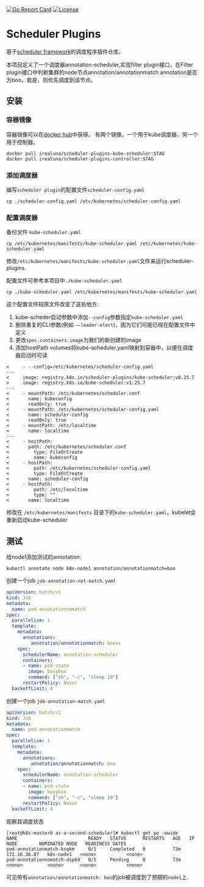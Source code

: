 [![Go Report Card](https://goreportcard.com/badge/kubernetes-sigs/scheduler-plugins)](https://goreportcard.com/report/kubernetes-sigs/scheduler-plugins) [![License](https://img.shields.io/badge/License-Apache%202.0-blue.svg)](https://github.com/kubernetes-sigs/scheduler-plugins/blob/master/LICENSE)

# Scheduler Plugins

基于[scheduler framework](https://kubernetes.io/docs/concepts/scheduling-eviction/scheduling-framework/)的调度程序插件仓库。

本项目定义了一个调度器annotation-scheduler,实现filter plugin接口，在Filter plugin接口中判断集群的node节点annotation/annotationmatch annotation是否为boo，若是，则优先调度到该节点。


## 安装
### 容器镜像
容器镜像可以在[docker hub](https://hub.docker.com/repositories/irealuna)中获得。
有两个镜像，一个用于kube调度器，另一个用于控制器。

```shell
docker pull irealuna/scheduler-plugins-kube-scheduler:$TAG
docker pull irealuna/scheduler-plugins-controller:$TAG
```
### 添加调度器
编写`scheduler plugin`的配置文件`scheduler-config.yaml`
```shell
cp ./scheduler-config.yaml /etc/kubernetes/scheduler-config.yaml
```
### 配置调度器
备份文件 `kube-scheduler.yaml`
```shell
cp /etc/kubernetes/manifests/kube-scheduler.yaml /etc/kubernetes/kube-scheduler.yaml
```
修改`/etc/kubernetes/manifests/kube-scheduler.yaml`文件来运行scheduler-plugins.

配置文件可参考本项目中`./kube-scheduler.yaml`
```shell
cp ./kube-scheduler.yaml /etc/kubernetes/manifests/kube-scheduler.yaml
```
这个配置文件较原文件改变了这些地方:
1. kube-scheder启动参数中添加`--config`参数指定`kube-scheduler.yaml`
2. 删除重复的CLI参数(例如 `——leader-elect`)，因为它们可能已经在配置文件中定义
3. 更改`spec.containers.image`为我们的新创建的image
4. 添加hostPath volumes将kube-scheduler.yaml映射到容器中，以便在调度器启动时可读

```shell
<     - --config=/etc/kubernetes/scheduler-config.yaml
---
<     image: registry.k8s.io/scheduler-plugins/kube-scheduler:v0.25.7
>     image: registry.k8s.io/kube-scheduler:v1.25.7
---
<     - mountPath: /etc/kubernetes/scheduler.conf
<       name: kubeconfig
<       readOnly: true
<     - mountPath: /etc/kubernetes/scheduler-config.yaml
<       name: scheduler-config
<       readOnly: true
<     - mountPath: /etc/localtime
<       name: localtime
---
<     - hostPath:
<       path: /etc/kubernetes/scheduler.conf
<         type: FileOrCreate
<         name: kubeconfig
<     - hostPath:
<         path: /etc/kubernetes/scheduler-config.yaml
<         type: FileOrCreate
<       name: scheduler-config
<     - hostPath:
<         path: /etc/localtime
<         type: ""
<       name: localtime
```
修改在 `/etc/kubernetes/manifests` 目录下的`kube-scheduler.yaml`，kubelet会重新启动kube-scheduler
## 测试
给node1添加测试的annotation:
```shell
kubectl annotate node k8s-node1 annotation/annotationmatch=boo
```
创建一个job `job-annotation-not-match.yaml`
```yaml
apiVersion: batch/v1
kind: Job
metadata:
  name: pod-annotationnomatch
spec:
  parallelism: 1
  template:
    metadata:
      annotations:
         annotation/annotationmatch: booxx   
    spec:
      schedulerName: annotation-scheduler
      containers:
      - name: pod-state
        image: busybox
        command: ["sh", "-c", "sleep 10"]
      restartPolicy: Never
  backoffLimit: 4
```
创建一个job `job-annotation-match.yaml`
```yaml
apiVersion: batch/v1
kind: Job
metadata:
  name: pod-annotationmatch
spec:
  parallelism: 1
  template:
    metadata:
      annotations:
         annotation/annotationmatch: boo   
    spec:
      schedulerName: annotation-scheduler
      containers:
      - name: pod-state
        image: busybox
        command: ["sh", "-c", "sleep 10"]
      restartPolicy: Never
  backoffLimit: 4
```
观察其调度状态
```shell
[root@k8s-master0 as-a-second-scheduler]# kubectl get po -owide
NAME                          READY   STATUS      RESTARTS   AGE   IP             NODE        NOMINATED NODE   READINESS GATES
pod-annotationmatch-ksqkm     0/1     Completed   0          73m   172.16.36.87   k8s-node1   <none>           <none>
pod-annotationnomatch-dspk9   0/1     Pending     0          73m   <none>         <none>      <none>           <none>
```
可见带有`annotation/annotationmatch: boo`的job被调度到了预期的`node1`上.
